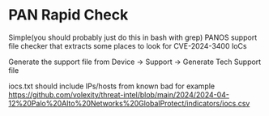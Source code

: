 # PAN Rapid Check

Simple(you should probably just do this in bash with grep) PANOS support file checker that extracts some places to look for CVE-2024-3400 IoCs

Generate the support file from 
Device -> Support -> Generate Tech Support file

iocs.txt should include IPs/hosts from known bad for example https://github.com/volexity/threat-intel/blob/main/2024/2024-04-12%20Palo%20Alto%20Networks%20GlobalProtect/indicators/iocs.csv
